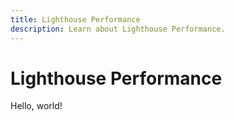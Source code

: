 ```yaml
---
title: Lighthouse Performance
description: Learn about Lighthouse Performance.
---
```


# Lighthouse Performance

Hello, world!
